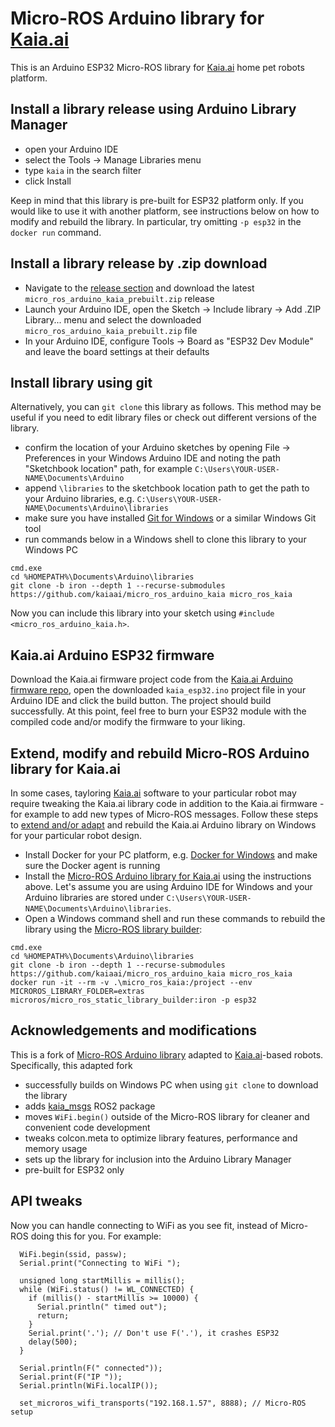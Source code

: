 # Micro-ROS Arduino library for [Kaia.ai](https://kaia.ai)

This is an Arduino ESP32 Micro-ROS library for [Kaia.ai](https://kaia.ai) home pet robots platform.

## Install a library release using Arduino Library Manager
- open your Arduino IDE
- select the Tools -> Manage Libraries menu
- type `kaia` in the search filter
- click Install

Keep in mind that this library is pre-built for ESP32 platform only. If you would like to use it with another platform, see instructions below on how to modify and rebuild the library. In particular, try omitting `-p esp32` in the `docker run` command.

## Install a library release by .zip download
- Navigate to the [release section](https://github.com/kaiaai/micro_ros_arduino_kaia/releases)
and download the latest `micro_ros_arduino_kaia_prebuilt.zip` release
- Launch your Arduino IDE, open the Sketch -> Include library -> Add .ZIP Library... menu and
select the downloaded `micro_ros_arduino_kaia_prebuilt.zip` file
- In your Arduino IDE, configure Tools -> Board as "ESP32 Dev Module" and leave the board settings at their defaults

## Install library using git
Alternatively, you can `git clone` this library as follows. This method may be useful if you need to edit library files or check out different versions of the library.
- confirm the location of your Arduino sketches by opening File -> Preferences in
your Windows Arduino IDE and noting the path "Sketchbook location" path, for example `C:\Users\YOUR-USER-NAME\Documents\Arduino`
- append `\libraries` to the sketchbook location path to get the path to your Arduino libraries,
e.g. `C:\Users\YOUR-USER-NAME\Documents\Arduino\libraries`
- make sure you have installed [Git for Windows](https://gitforwindows.org/) or a similar Windows Git tool
- run commands below in a Windows shell to clone this library to your Windows PC
```
cmd.exe
cd %HOMEPATH%\Documents\Arduino\libraries
git clone -b iron --depth 1 --recurse-submodules https://github.com/kaiaai/micro_ros_arduino_kaia micro_ros_kaia
```
Now you can include this library into your sketch using `#include <micro_ros_arduino_kaia.h>`.

## Kaia.ai Arduino ESP32 firmware
Download the Kaia.ai firmware project code from the [Kaia.ai Arduino firmware repo](https://github.com/kaiaai/arduino_fw),
open the downloaded `kaia_esp32.ino` project file in your Arduino IDE and click the build button.
The project should build successfully. At this point, feel free to burn your ESP32 module with the compiled code and/or modify the firmware to your liking.

## Extend, modify and rebuild Micro-ROS Arduino library for Kaia.ai
In some cases, tayloring [Kaia.ai](https://kaia.ai) software to your particular robot may require tweaking the Kaia.ai library code in addition to the Kaia.ai firmware - for example to add new types of Micro-ROS messages. Follow these steps to [extend and/or adapt](https://micro.ros.org/docs/tutorials/advanced/create_new_type/) and rebuild the Kaia.ai Arduino library on Windows for your particular robot design.
- Install Docker for your PC platform, e.g. [Docker for Windows](https://docs.docker.com/desktop/install/windows-install/) and make sure the Docker agent is running
- Install the [Micro-ROS Arduino library for Kaia.ai](https://github.com/kaiaai/micro_ros_arduino_kaia/) using the instructions above. Let's assume you are using Arduino IDE for Windows and your Arduino libraries are stored under `C:\Users\YOUR-USER-NAME\Documents\Arduino\libraries`.
- Open a Windows command shell and run these commands to rebuild the library using the [Micro-ROS library builder](https://github.com/micro-ROS/micro_ros_arduino):
```
cmd.exe
cd %HOMEPATH%\Documents\Arduino\libraries
git clone -b iron --depth 1 --recurse-submodules https://github.com/kaiaai/micro_ros_arduino_kaia micro_ros_kaia
docker run -it --rm -v .\micro_ros_kaia:/project --env MICROROS_LIBRARY_FOLDER=extras microros/micro_ros_static_library_builder:iron -p esp32
```

## Acknowledgements and modifications
This is a fork of [Micro-ROS Arduino library](https://github.com/micro-ROS/micro_ros_arduino)
adapted to [Kaia.ai](https://kaia.ai/)-based robots. Specifically, this adapted fork

- successfully builds on Windows PC when using `git clone` to download the library
- adds [kaia_msgs](https://github.com/kaiaai/kaia/) ROS2 package
- moves `WiFi.begin()` outside of the Micro-ROS library for cleaner and convenient code development
- tweaks colcon.meta to optimize library features, performance and memory usage
- sets up the library for inclusion into the Arduino Library Manager
- pre-built for ESP32 only

## API tweaks
Now you can handle connecting to WiFi as you see fit, instead of Micro-ROS doing this for you. For example:
```
  WiFi.begin(ssid, passw);
  Serial.print("Connecting to WiFi ");

  unsigned long startMillis = millis();
  while (WiFi.status() != WL_CONNECTED) {
    if (millis() - startMillis >= 10000) {
      Serial.println(" timed out");
      return;
    }
    Serial.print('.'); // Don't use F('.'), it crashes ESP32
    delay(500);
  }

  Serial.println(F(" connected"));
  Serial.print(F("IP "));
  Serial.println(WiFi.localIP());

  set_microros_wifi_transports("192.168.1.57", 8888); // Micro-ROS setup
```

